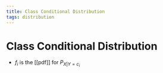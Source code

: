 ```yaml
---
title: Class Conditional Distribution
tags: distribution
---
```


# Class Conditional Distribution
- $f_{i}$ is the [[pdf]] for $P_{X|Y=c_{i}}$




























